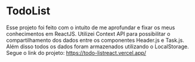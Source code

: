 # TodoList

Esse projeto foi feito com o intuito de me aprofundar e fixar os meus conhecimentos em ReactJS. 
Utilizei Context API para possibilitar o compartilhamento dos dados entre os componentes Header.js e Task.js. Além disso todos os dados foram armazenados utilizando o LocalStorage. 
Segue o link do projeto: https://todo-listreact.vercel.app/